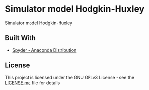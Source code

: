 # Simulator model Hodgkin-Huxley 

Simulator model Hodgkin-Huxley

## Built With

* [Spyder - Anaconda Distribution](https://www.anaconda.com/download/)

## License

This project is licensed under the GNU GPLv3 License - see the [LICENSE.md](https://github.com/adgarciaar/Simulator_model_Hodgkin-Huxley/blob/master/LICENSE) file for details
